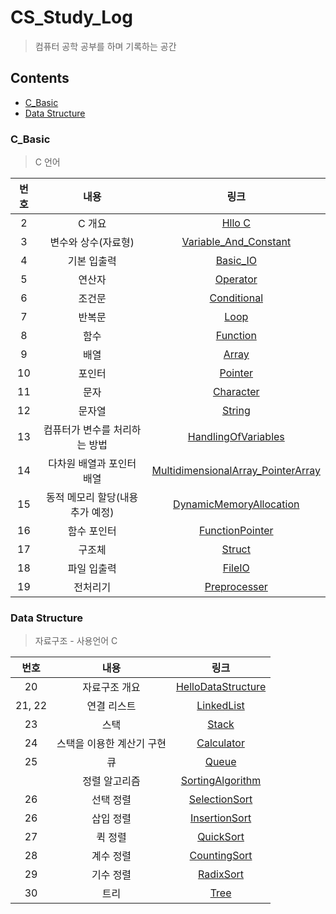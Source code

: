 # CS_Study_Log

> 컴퓨터 공학 공부를 하며 기록하는 공간

## Contents

- [C_Basic](#C_Basic)
- [Data Structure](#Data-Structure)



### C_Basic

> C 언어

| 번호 |             내용              |                             링크                             |
| :--: | :---------------------------: | :----------------------------------------------------------: |
| 2 |       C 개요       |                    [Hllo C](/C_Basic/Hello_C)                    |
| 3 |      변수와 상수(자료형)      |      [Variable_And_Constant](/C_Basic/Variable_And_Constant)      |
| 4 |          기본 입출력          |                   [Basic_IO](/C_Basic/Basic_IO)                   |
| 5 |            연산자             |                   [Operator](/C_Basic/Operator)                   |
| 6 |            조건문             |               [Conditional](/C_Basic/Conditional)         |
| 7 |            반복문             |                       [Loop](/C_Basic/Loop)                       |
| 8 |             함수              |                   [Function](/C_Basic/Function)                   |
| 9 |             배열              |                      [Array](/C_Basic/Array)                      |
| 10 |            포인터             |                    [Pointer](/C_Basic/Pointer)                    |
| 11 |             문자              |                  [Character](/C_Basic/Character)                  |
| 12 |            문자열             |                     [String](/C_Basic/String)                     |
| 13 | 컴퓨터가 변수를 처리하는 방법 |        [HandlingOfVariables](/C_Basic/HandlingOfVariables)        |
| 14 |   다차원 배열과 포인터 배열   | [MultidimensionalArray_PointerArray](/C_Basic/MultidimensionalArray_PointerArray) |
| 15 | 동적 메모리 할당(내용 추가 예정) | [DynamicMemoryAllocation](/C_Basic/DynamicMemoryAllocation) |
| 16 | 함수 포인터 | [FunctionPointer](/C_Basic/FunctionPointer) |
| 17 | 구조체 | [Struct](/C_Basic/Struct) |
| 18 | 파일 입출력 | [FileIO](/C_Basic/FileIO) |
| 19 | 전처리기 | [Preprocesser](/C_Basic/Preprocesser) |



### Data Structure

> 자료구조 - 사용언어 C

|  번호  |           내용            |                             링크                             |
| :----: | :-----------------------: | :----------------------------------------------------------: |
|   20   |       자료구조 개요       |   [HelloDataStructure](/DataStructure/HelloDataStructure)    |
| 21, 22 |        연결 리스트        |           [LinkedList](/DataStructure/LinkedList)            |
|   23   |           스택            |                [Stack](/DataStructure/Stack)                 |
|   24   | 스택을 이용한 계산기 구현 |           [Calculator](/DataStructure/Calculator)            |
|   25   |            큐             |                [Queue](/DataStructure/Queue)                 |
|        |       정렬 알고리즘       |     [SortingAlgorithm](/DataStructure/SortingAlgorithm)      |
|   26   |         선택 정렬         | [SelectionSort](/DataStructure/SortingAlgorithm#선택-정렬Selection-Sort) |
|   26   |         삽입 정렬         | [InsertionSort](/DataStructure/SortingAlgorithm#삽입-정렬Insertion-sort) |
|   27   |          퀵 정렬          | [QuickSort](/DataStructure/SortingAlgorithm#퀵-정렬Quick-sort) |
|   28   |         계수 정렬         | [CountingSort](/DataStructure/SortingAlgorithm#계수-정렬Counting-sort) |
|   29   |         기수 정렬         | [RadixSort](/DataStructure/SortingAlgorithm#기수-정렬Radix-sort) |
|   30   |           트리            |                 [Tree](/DataStructure/Tree)                  |




